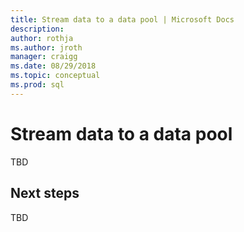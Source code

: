 ```yaml
---
title: Stream data to a data pool | Microsoft Docs
description:
author: rothja 
ms.author: jroth 
manager: craigg
ms.date: 08/29/2018
ms.topic: conceptual
ms.prod: sql
---
```


# Stream data to a data pool

TBD

## Next steps

TBD
